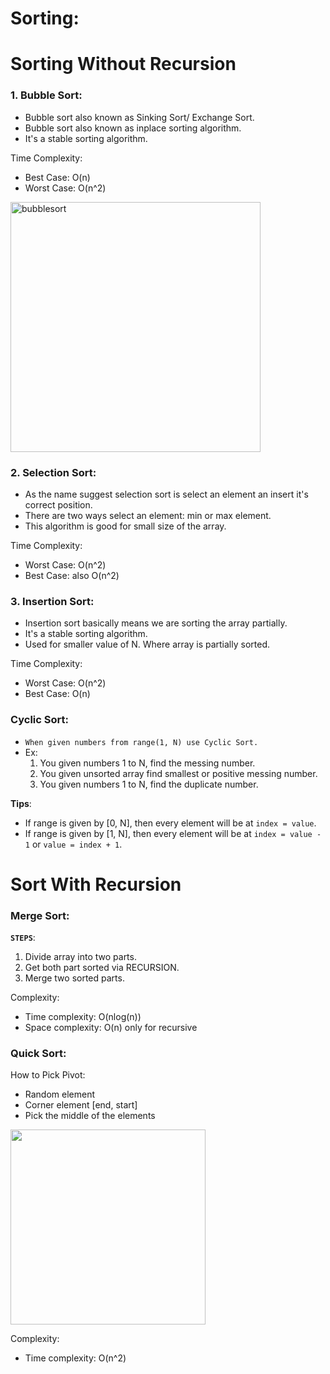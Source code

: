 # Sorting:

# Sorting Without Recursion
### 1. Bubble Sort:
- Bubble sort also known as Sinking Sort/ Exchange Sort.
- Bubble sort also known as inplace sorting algorithm.
- It's a stable sorting algorithm.

Time Complexity:
- Best Case: O(n)
- Worst Case: O(n^2)
<img src="https://github.com/sajib-mandal/DataStructures-and-Algorithms-in-JavaScript/blob/main/images/bubblesort.jpg" alt="bubblesort" height="400" weight="420">

### 2. Selection Sort:
- As the name suggest selection sort is select an element an insert it's correct position.
- There are two ways select an element: min or max element.
- This algorithm is good for small size of the array.

Time Complexity:
- Worst Case: O(n^2)
- Best Case: also O(n^2)

### 3. Insertion Sort:
- Insertion sort basically means we are sorting the array partially.
- It's a stable sorting algorithm.
- Used for smaller value of N. Where array is partially sorted.

Time Complexity:
- Worst Case: O(n^2)
- Best Case: O(n)

### Cyclic Sort:
- `When given numbers from range(1, N) use Cyclic Sort.`
- Ex:
   1. You given numbers 1 to N, find the messing number.
   2. You given unsorted array find smallest or positive messing number.
   3. You given numbers 1 to N, find the duplicate number.

**Tips**:
- If range is given by [0, N], then every element will be at `index = value`.
- If range is given by [1, N], then every element will be at `index = value - 1` or `value = index + 1`.

# Sort With Recursion

### Merge Sort:

**`STEPS`**:
 1. Divide array into two parts.
 2. Get both part sorted via RECURSION.
 3. Merge two sorted parts.

Complexity:
- Time complexity: O(nlog(n))
- Space complexity: O(n) only for recursive

### Quick Sort:

How to Pick Pivot:
- Random element
- Corner element [end, start]
- Pick the middle of the elements

<img src="https://github.com/sajib-mandal/DataStructures-and-Algorithms-in-JavaScript/blob/main/images/QuickSort2.png" height="312" weight="703">

Complexity:
- Time complexity: O(n^2)